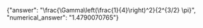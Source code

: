 {"answer": "\\frac{\\Gamma\\left(\\frac{1}{4}\\right)^2}{2^{3/2} \\pi}", "numerical_answer": "1.4790070765"}